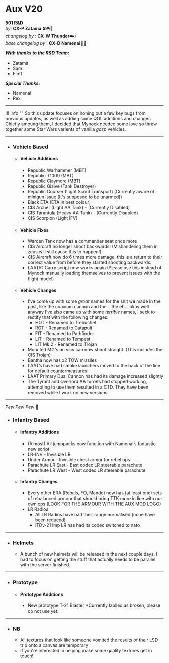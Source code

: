 # Aux V20

**501 R&D**  
*by:* **CX-P Zatama** 🍀☘️🥔  
*changelog by* : **CX-W Thunder**:cloud::zap:  
_base changelog by_ : **CX-D Namenai**🐉🐲  

***With thanks to the R&D Team:***

+ Zatama
+ Sam
+ Floff

***Special Thanks:***

+ Namenai
+ Rexi

---

!!! info ""
    So this update focuses on ironing out a few key bugs from previous updates, as well as adding some QOL additions and changes. Chiefly amoung them, I decided that Mynock needed some love so threw together some Star Wars varients of vanilla *gasp* vehicles.

---

+ ###  Vehicle Based

    + #### Vehicle Additions

        + Republic Warhammer (MBT)
        + Republic T1000 (MBT)
        + Republic Claymore (MBT)
        + Republic Glaive (Tank Destroyer)
        + Republic Courser (Light Scout Transport) (Currently aware of minigun issue (It's supposed to be unarmed))
        + Black ETA (ETA in best colour)
        + CIS Archer (Light AA Tank) - (Currently Disabled)
        + CIS Tarantula (Heavy AA Tank) - (Currently Disabled)
        + CIS Scorpion (Light IFV)

    + #### Vehicle Fixes

        + Warden Tank now has a commander seat once more
        + CIS Aircraft no longer shoot backwards! (Mishandeling them in zeus will still cause this to happen!)
        + CIS Aircraft now do 6 times more damage, this is a return to their correct value from before they started shooting backwards.
        + LAAT/C Carry script now works again (Please use this instead of Mynock manually loading themselves to prevent issues with the flight model)

    + #### Vehicle Changes

        + I've come up with some *great* names for the shit we made in the past, like the coaxium cannon and the... the eh... okay well anyway I've also came up with some *terrible* names, I seek to rectify that with the following changes:
            + HOT - Renamed to Trebuchet
            + ROT - Renamed to Catapult
            + FIT - Renamed to Pathfinder
            + LIT - Renamed to Tempest
            + LIT Mk.2 - Renamed to Trojan
        + Mounted MG's on vics can now shoot straight. (This includes the CIS Trojan)
        + Bantha now has x2 TOW missiles
        + LAAT’s have had smoke launchers moved to the back of the line for default countermeasures
        + LAAT Primary Dual Cannon has had its damage increased slightly
        + The Tyrant and Overlord AA turrets had stopped working, attempting to use them resulted in a CTD. They have been removed while I work on new versions.

---
*Pew Pew Pew* 🔫

+ ### Infantry Based

    + #### Infantry Additions

        + (Almost) All jumppacks now function with Namenai’s fantastic new script
        + LR-INV - Invisible LR
        + Under Armor - Invisible chest armor for rebel ops
        + Parachute LR East - East codec LR steerable parachute
        + Parachute LR West - West codec LR steerable parachute

    + #### Infantry Changes

        + Every other ERA (Rebels, FO, Mando) now has (at least one) sets of rebalanced armour that should bring TTK more in line with our own ops (LOOK FOR THE ARMOUR WITH THE AUX MOD LOGO)
        + LR Radios
            + All LR Radios have had their range normalised (none have been reduced)
            + iTDv-21 Imp LR has had its codec switched to nato

---

+ ### Helmets

    + A bunch of new helmets will be released in the next couple days. I had to focus on getting the stuff that actually needs to be parallel with the server finished.

---

+ ### Prototype

    + #### Prototype Additions

        + New prototype T-21 Blaster
            *Currently lablled as broken, please do not use yet.

---

+ ###  NB

    + All textures that look like someone vomited the results of their LSD trip onto a canvas are temporary
    + If you're interested in helping make some quality textures get in touch!
